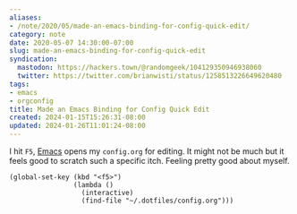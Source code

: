```yaml
---
aliases:
- /note/2020/05/made-an-emacs-binding-for-config-quick-edit/
category: note
date: 2020-05-07 14:30:00-07:00
slug: made-an-emacs-binding-for-config-quick-edit
syndication:
  mastodon: https://hackers.town/@randomgeek/104129350946938060
  twitter: https://twitter.com/brianwisti/status/1258513226649620480
tags:
- emacs
- orgconfig
title: Made an Emacs Binding for Config Quick Edit
created: 2024-01-15T15:26:31-08:00
updated: 2024-01-26T11:01:24-08:00
---
```


I hit `F5`, [Emacs](../../../card/Emacs.md) opens my `config.org` for editing. It might not be much but it feels good to scratch such a specific itch. Feeling pretty good about myself.

````elisp
(global-set-key (kbd "<f5>")
                (lambda ()
                  (interactive)
                  (find-file "~/.dotfiles/config.org")))
````
